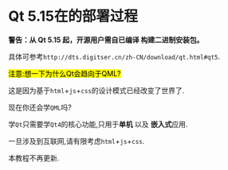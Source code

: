 # Qt 5.15在的部署过程

**警告：从 Qt 5.15 起，开源用户需自已编译 构建二进制安装包。**

具体可参考`http://dts.digitser.cn/zh-CN/download/qt.html#qt5`.


<mark>注意:想一下为什么Qt会趋向于QML?</mark>

这是因为基于`html`+`js`+`css`的设计模式已经改变了世界了.

现在你还会学`QML`吗?

学`Qt`只需要学`Qt4`的核心功能,只用于**单机** 以及 **嵌入式**应用.

一旦涉及到互联网,请有限考虑`html`+`js`+`css`.

本教程不再更新.